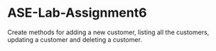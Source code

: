# ASE-Lab-Assignment6
Create methods for adding a new customer, listing all the customers, updating a customer and deleting a customer.
